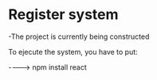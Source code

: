 <h1> Register system </h1>

-The project is currently being constructed

To ejecute the system, you have to put: 

----> npm install react
